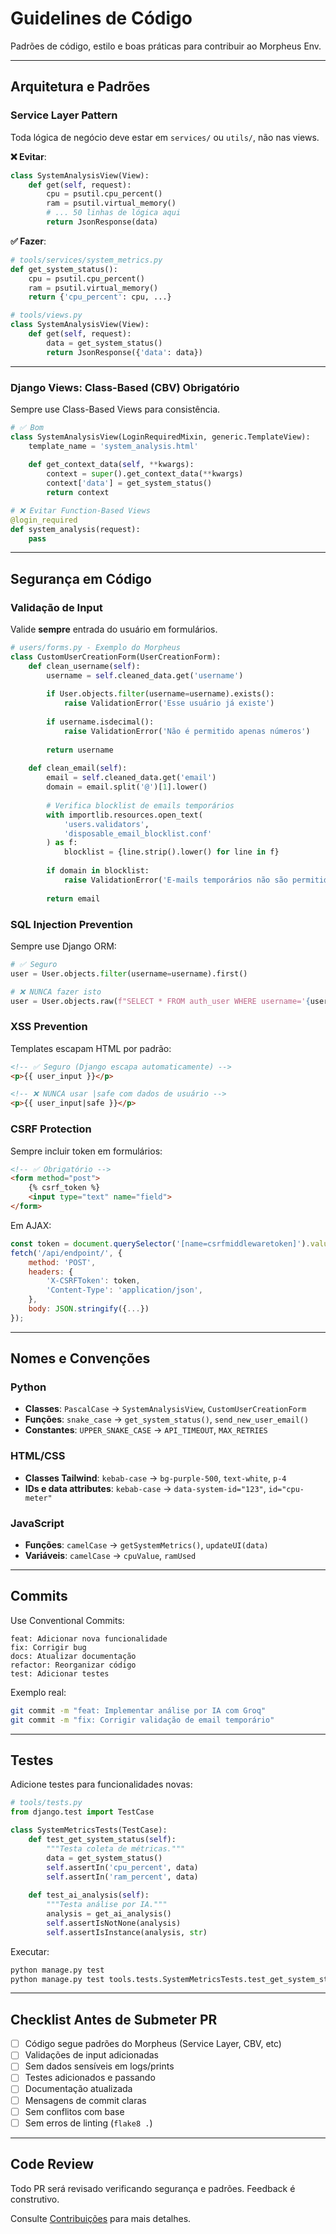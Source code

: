 # Guidelines de Código

Padrões de código, estilo e boas práticas para contribuir ao Morpheus Env.

---

## Arquitetura e Padrões

### Service Layer Pattern

Toda lógica de negócio deve estar em `services/` ou `utils/`, não nas views.

**❌ Evitar**:
```python
class SystemAnalysisView(View):
    def get(self, request):
        cpu = psutil.cpu_percent()
        ram = psutil.virtual_memory()
        # ... 50 linhas de lógica aqui
        return JsonResponse(data)
```

**✅ Fazer**:
```python
# tools/services/system_metrics.py
def get_system_status():
    cpu = psutil.cpu_percent()
    ram = psutil.virtual_memory()
    return {'cpu_percent': cpu, ...}

# tools/views.py
class SystemAnalysisView(View):
    def get(self, request):
        data = get_system_status()
        return JsonResponse({'data': data})
```

---

### Django Views: Class-Based (CBV) Obrigatório

Sempre use Class-Based Views para consistência.

```python
# ✅ Bom
class SystemAnalysisView(LoginRequiredMixin, generic.TemplateView):
    template_name = 'system_analysis.html'
    
    def get_context_data(self, **kwargs):
        context = super().get_context_data(**kwargs)
        context['data'] = get_system_status()
        return context

# ❌ Evitar Function-Based Views
@login_required
def system_analysis(request):
    pass
```

---

## Segurança em Código

### Validação de Input

Valide **sempre** entrada do usuário em formulários.

```python
# users/forms.py - Exemplo do Morpheus
class CustomUserCreationForm(UserCreationForm):
    def clean_username(self):
        username = self.cleaned_data.get('username')
        
        if User.objects.filter(username=username).exists():
            raise ValidationError('Esse usuário já existe')
        
        if username.isdecimal():
            raise ValidationError('Não é permitido apenas números')
        
        return username
    
    def clean_email(self):
        email = self.cleaned_data.get('email')
        domain = email.split('@')[1].lower()
        
        # Verifica blocklist de emails temporários
        with importlib.resources.open_text(
            'users.validators',
            'disposable_email_blocklist.conf'
        ) as f:
            blocklist = {line.strip().lower() for line in f}
        
        if domain in blocklist:
            raise ValidationError('E-mails temporários não são permitidos.')
        
        return email
```

### SQL Injection Prevention

Sempre use Django ORM:

```python
# ✅ Seguro
user = User.objects.filter(username=username).first()

# ❌ NUNCA fazer isto
user = User.objects.raw(f"SELECT * FROM auth_user WHERE username='{username}'")
```

### XSS Prevention

Templates escapam HTML por padrão:

```html
<!-- ✅ Seguro (Django escapa automaticamente) -->
<p>{{ user_input }}</p>

<!-- ❌ NUNCA usar |safe com dados de usuário -->
<p>{{ user_input|safe }}</p>
```

### CSRF Protection

Sempre incluir token em formulários:

```html
<!-- ✅ Obrigatório -->
<form method="post">
    {% csrf_token %}
    <input type="text" name="field">
</form>
```

Em AJAX:
```javascript
const token = document.querySelector('[name=csrfmiddlewaretoken]').value;
fetch('/api/endpoint/', {
    method: 'POST',
    headers: {
        'X-CSRFToken': token,
        'Content-Type': 'application/json',
    },
    body: JSON.stringify({...})
});
```

---

## Nomes e Convenções

### Python

- **Classes**: `PascalCase` → `SystemAnalysisView`, `CustomUserCreationForm`
- **Funções**: `snake_case` → `get_system_status()`, `send_new_user_email()`
- **Constantes**: `UPPER_SNAKE_CASE` → `API_TIMEOUT`, `MAX_RETRIES`

### HTML/CSS

- **Classes Tailwind**: `kebab-case` → `bg-purple-500`, `text-white`, `p-4`
- **IDs e data attributes**: `kebab-case` → `data-system-id="123"`, `id="cpu-meter"`

### JavaScript

- **Funções**: `camelCase` → `getSystemMetrics()`, `updateUI(data)`
- **Variáveis**: `camelCase` → `cpuValue`, `ramUsed`

---

## Commits

Use Conventional Commits:

```
feat: Adicionar nova funcionalidade
fix: Corrigir bug
docs: Atualizar documentação
refactor: Reorganizar código
test: Adicionar testes
```

Exemplo real:
```bash
git commit -m "feat: Implementar análise por IA com Groq"
git commit -m "fix: Corrigir validação de email temporário"
```

---

## Testes

Adicione testes para funcionalidades novas:

```python
# tools/tests.py
from django.test import TestCase

class SystemMetricsTests(TestCase):
    def test_get_system_status(self):
        """Testa coleta de métricas."""
        data = get_system_status()
        self.assertIn('cpu_percent', data)
        self.assertIn('ram_percent', data)
    
    def test_ai_analysis(self):
        """Testa análise por IA."""
        analysis = get_ai_analysis()
        self.assertIsNotNone(analysis)
        self.assertIsInstance(analysis, str)
```

Executar:
```bash
python manage.py test
python manage.py test tools.tests.SystemMetricsTests.test_get_system_status
```

---

## Checklist Antes de Submeter PR

- [ ] Código segue padrões do Morpheus (Service Layer, CBV, etc)
- [ ] Validações de input adicionadas
- [ ] Sem dados sensíveis em logs/prints
- [ ] Testes adicionados e passando
- [ ] Documentação atualizada
- [ ] Mensagens de commit claras
- [ ] Sem conflitos com base
- [ ] Sem erros de linting (`flake8 .`)

---

## Code Review

Todo PR será revisado verificando segurança e padrões. Feedback é construtivo.

Consulte [Contribuições](./contributing.md) para mais detalhes.

